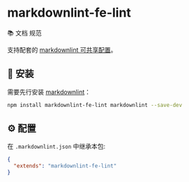 # markdownlint-fe-lint

📚 文档 规范

支持配套的 [markdownlint 可共享配置](https://www.npmjs.com/package/markdownlint#optionsconfig)。

## 🔧 安装

需要先行安装 [markdownlint](https://www.npmjs.com/package/markdownlint)：

```bash
npm install markdownlint-fe-lint markdownlint --save-dev
```

## ⚙️ 配置

在 `.markdownlint.json` 中继承本包:

```json
{
  "extends": "markdownlint-fe-lint"
}
```
